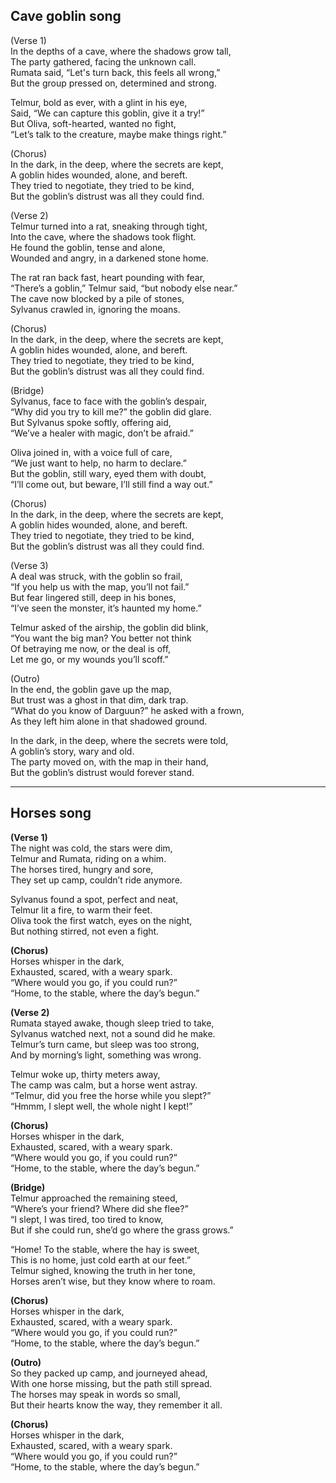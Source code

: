 ## Cave goblin song

(Verse 1)  
In the depths of a cave, where the shadows grow tall,  
The party gathered, facing the unknown call.  
Rumata said, “Let's turn back, this feels all wrong,”  
But the group pressed on, determined and strong.  

Telmur, bold as ever, with a glint in his eye,  
Said, “We can capture this goblin, give it a try!”  
But Oliva, soft-hearted, wanted no fight,  
“Let’s talk to the creature, maybe make things right.”  

(Chorus)  
In the dark, in the deep, where the secrets are kept,  
A goblin hides wounded, alone, and bereft.  
They tried to negotiate, they tried to be kind,  
But the goblin’s distrust was all they could find.  

(Verse 2)  
Telmur turned into a rat, sneaking through tight,  
Into the cave, where the shadows took flight.  
He found the goblin, tense and alone,  
Wounded and angry, in a darkened stone home.  

The rat ran back fast, heart pounding with fear,  
“There’s a goblin,” Telmur said, “but nobody else near.”  
The cave now blocked by a pile of stones,  
Sylvanus crawled in, ignoring the moans.  

(Chorus)  
In the dark, in the deep, where the secrets are kept,  
A goblin hides wounded, alone, and bereft.  
They tried to negotiate, they tried to be kind,  
But the goblin’s distrust was all they could find.  

(Bridge)  
Sylvanus, face to face with the goblin’s despair,  
“Why did you try to kill me?” the goblin did glare.  
But Sylvanus spoke softly, offering aid,  
“We’ve a healer with magic, don’t be afraid.”  

Oliva joined in, with a voice full of care,  
“We just want to help, no harm to declare.”  
But the goblin, still wary, eyed them with doubt,  
“I’ll come out, but beware, I’ll still find a way out.”  

(Chorus)  
In the dark, in the deep, where the secrets are kept,  
A goblin hides wounded, alone, and bereft.  
They tried to negotiate, they tried to be kind,  
But the goblin’s distrust was all they could find.  

(Verse 3)  
A deal was struck, with the goblin so frail,  
“If you help us with the map, you’ll not fail.”  
But fear lingered still, deep in his bones,  
“I’ve seen the monster, it’s haunted my home.”  

Telmur asked of the airship, the goblin did blink,  
“You want the big man? You better not think  
Of betraying me now, or the deal is off,  
Let me go, or my wounds you’ll scoff.”  

(Outro)  
In the end, the goblin gave up the map,  
But trust was a ghost in that dim, dark trap.  
“What do you know of Darguun?” he asked with a frown,  
As they left him alone in that shadowed ground.  

In the dark, in the deep, where the secrets were told,  
A goblin’s story, wary and old.  
The party moved on, with the map in their hand,  
But the goblin’s distrust would forever stand.


---------

## Horses song

**(Verse 1)**  
The night was cold, the stars were dim,  
Telmur and Rumata, riding on a whim.  
The horses tired, hungry and sore,  
They set up camp, couldn’t ride anymore.  

Sylvanus found a spot, perfect and neat,  
Telmur lit a fire, to warm their feet.  
Oliva took the first watch, eyes on the night,  
But nothing stirred, not even a fight.  

**(Chorus)**  
Horses whisper in the dark,  
Exhausted, scared, with a weary spark.  
“Where would you go, if you could run?”  
“Home, to the stable, where the day’s begun.”  

**(Verse 2)**  
Rumata stayed awake, though sleep tried to take,  
Sylvanus watched next, not a sound did he make.  
Telmur’s turn came, but sleep was too strong,  
And by morning’s light, something was wrong.  

Telmur woke up, thirty meters away,  
The camp was calm, but a horse went astray.  
“Telmur, did you free the horse while you slept?”  
“Hmmm, I slept well, the whole night I kept!”  

**(Chorus)**  
Horses whisper in the dark,  
Exhausted, scared, with a weary spark.  
“Where would you go, if you could run?”  
“Home, to the stable, where the day’s begun.”  

**(Bridge)**  
Telmur approached the remaining steed,  
“Where’s your friend? Where did she flee?”  
“I slept, I was tired, too tired to know,  
But if she could run, she’d go where the grass grows.”  

“Home! To the stable, where the hay is sweet,  
This is no home, just cold earth at our feet.”  
Telmur sighed, knowing the truth in her tone,  
Horses aren’t wise, but they know where to roam.  

**(Chorus)**  
Horses whisper in the dark,  
Exhausted, scared, with a weary spark.  
“Where would you go, if you could run?”  
“Home, to the stable, where the day’s begun.”  

**(Outro)**  
So they packed up camp, and journeyed ahead,  
With one horse missing, but the path still spread.  
The horses may speak in words so small,  
But their hearts know the way, they remember it all.  

**(Chorus)**  
Horses whisper in the dark,  
Exhausted, scared, with a weary spark.  
“Where would you go, if you could run?”  
“Home, to the stable, where the day’s begun.”
